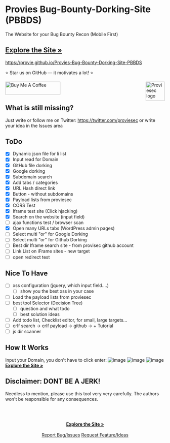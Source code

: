 # Provies Bug-Bounty-Dorking-Site (PBBDS)

The Website for your Bug Bounty Recon (Mobile First) 
<h2><a href="https://provie.github.io/Provies-Bug-Bounty-Dorking-Site-PBBDS/"><strong>Explore the Site »</strong></a></h2>
<a href="https://provie.github.io/Provies-Bug-Bounty-Dorking-Site-PBBDS/">https://provie.github.io/Provies-Bug-Bounty-Dorking-Site-PBBDS</a>
<br>

:star: Star us on GitHub — it motivates a lot! :star:

<a href="https://www.buymeacoffee.com/proviesec" target="_blank"><img src="https://cdn.buymeacoffee.com/buttons/default-orange.png" alt="Buy Me A Coffee" height="41" width="174"></a>
<a href="https://proviesec.org/">
    <img src="https://avatars.githubusercontent.com/u/92156402?s=400&u=7fe0dbb9085a37818ee8c2b061432a9a69cbff42&v=4" alt="Proviesec logo" title="Proviesec" align="right" height="60" />
</a>


## What is still missing? 
Just write or follow me on Twitter: https://twitter.com/proviesec or write your idea in the Issues area

## ToDo
- [x] Dynamic json file for li list
- [x] Input read for Domain
- [x] GitHub file dorking
- [x] Google dorking
- [x] Subdomain search
- [x] Add tabs / categories
- [x] URL Hash direct link
- [x] Button - without subdomains
- [x] Payload lists from proviesec
- [x] CORS Test
- [x] Iframe test site (Click hjacking)
- [x] Search on the website (input field) 
- [ ] ajax functions test / browser scan
- [x] Open many URLs tabs (WordPress admin pages)
- [ ] Select multi "or" for Google Dorking
- [ ] Select multi "or" for Github Dorking
- [ ] Best dir Iframe search site - from provisec github account
- [ ] Link List on iFrame sites - new target
- [ ] open redirect test 

## Nice To Have
- [ ] xss configuration (jquery, which input field....)
  - [ ] show you the best xss in your case 
- [ ] Load the payload lists from proviesec
- [ ] best tool Selector (Decision Tree)
  - [ ] question and what todo 
  - [ ] best solution ideas
- [ ] Add todo list, Checklist editor, for small, large targets...
- [ ] crlf search -> crlf payload -> github -> + Tutorial
- [ ] js dir scanner 

## How It Works   
Input your Domain, you don't have to click enter:
![image](https://user-images.githubusercontent.com/6010786/147967095-591b24f0-35aa-4a1f-98ff-88771cf498fa.png)
![image](https://user-images.githubusercontent.com/6010786/149332543-bf016cd7-63a1-4acf-8fc0-868d1ed0adcd.png)
![image](https://user-images.githubusercontent.com/6010786/149332591-ff0a92ab-420f-4dbe-a1f5-297a6e547ca9.png)
<a href="https://provie.github.io/Provies-Bug-Bounty-Dorking-Site-PBBDS/"><strong>Explore the Site »</strong></a>


## Disclaimer: DONT BE A JERK!
Needless to mention, please use this tool very very carefully. The authors won't be responsible for any consequences. 


<br />
<p align="center">
  <a href="">
  </a>
  <p align="center">
    <br />
    <a href="https://provie.github.io/Provies-Bug-Bounty-Dorking-Site-PBBDS/"><strong>Explore the Site »</strong></a>
    <br />
    <br />
    <a href="https://github.com/provie/Provies-Bug-Bounty-Dorking-Site-PBBDS/issues/new">Report Bug/Issues</a>
    <a href="https://github.com/provie/Provies-Bug-Bounty-Dorking-Site-PBBDS/discussions/new">Request Feature/Ideas</a>
  </p>
</p>
